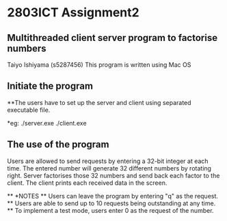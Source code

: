 # 2803ICT Assignment2
## Multithreaded client server program to factorise numbers

Taiyo Ishiyama (s5287456)
This program is written using Mac OS


## Initiate the program
**The users have to set up the server and client using separated executable file.

*eg: ./server.exe  ./client.exe



## The use of the program
Users are allowed to send requests by entering a 32-bit integer at each time. The entered number will generate 32 different numbers by rotating right. Server factorises those 32 numbers and send back each factor to the client. The client prints each received data in the screen.


** *NOTES
** Users can leave the program by entering "q" as the request.
** Users are able to send up to 10 requests being outstanding at any time.
** To implement a test mode, users enter 0 as the request of the number.
